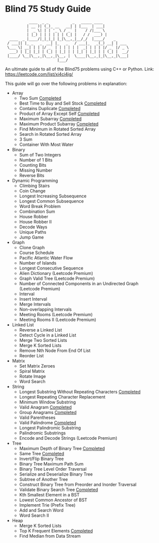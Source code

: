 # Blind 75 Study Guide
```
           ____  _ _           _   _____ ____            
          | __ )| (_)_ __   __| | |___  | ___|           
          |  _ \| | | '_ \ / _` |    / /|___ \           
          | |_) | | | | | | (_| |   / /  ___) |          
  ____  _ |____/|_|_|_| |_|\__,_|__/_/  |____/    _      
 / ___|| |_ _   _  __| |_   _   / ___|_   _(_) __| | ___ 
 \___ \| __| | | |/ _` | | | | | |  _| | | | |/ _` |/ _ \
  ___) | |_| |_| | (_| | |_| | | |_| | |_| | | (_| |  __/
 |____/ \__|\__,_|\__,_|\__, |  \____|\__,_|_|\__,_|\___|
                        |___/                                
```                                                                                                                               

An ultimate guide to all of the Blind75 problems using C++ or Python.
Link: https://leetcode.com/list/xi4ci4ig/

This guide will go over the following problems in explanation:

* Array
  * Two Sum [Completed](https://github.com/hyenaaaa/Blind75StudyGuide/blob/main/Array/2_sum.md)
  * Best Time to Buy and Sell Stock [Completed](https://github.com/hyenaaaa/Blind75StudyGuide/blob/main/Array/best_time_to_buy_and_sell_stock.md)
  * Contains Duplicate [Completed](https://github.com/hyenaaaa/Blind75StudyGuide/blob/main/Array/contains_duplicate.md)
  * Product of Array Except Self [Completed](https://github.com/hyenaaaa/Blind75StudyGuide/blob/main/Array/product_of_array_except_self.md)
  * Maximum Subarray [Completed](https://github.com/hyenaaaa/Blind75StudyGuide/blob/main/Array/maximum_subarray.md)
  * Maximum Product Subarray [Completed](https://github.com/hyenaaaa/Blind75StudyGuide/blob/main/Array/maximum_product_subarray.md)
  * Find Minimum in Rotated Sorted Array
  * Search in Rotated Sorted Array
  * 3 Sum
  * Container With Most Water
* Binary
  * Sum of Two Integers
  * Number of 1 Bits
  * Counting Bits
  * Missing Number
  * Reverse Bits
* Dynamic Programming
  * Climbing Stairs
  * Coin Change
  * Longest Increasing Subsequence
  * Longest Common Subsequence
  * Word Break Problem
  * Combination Sum
  * House Robber
  * House Robber II
  * Decode Ways
  * Unique Paths
  * Jump Game
* Graph
  * Clone Graph
  * Course Schedule
  * Pacific Atlantic Water Flow
  * Number of Islands
  * Longest Consecutive Sequence
  * Alien Dictionary (Leetcode Premium)
  * Graph Valid Tree (Leetcode Premium)
  * Number of Connected Components in an Undirected Graph (Leetcode Premium)
  * Interval
  * Insert Interval
  * Merge Intervals
  * Non-overlapping Intervals
  * Meeting Rooms (Leetcode Premium)
  * Meeting Rooms II (Leetcode Premium)
* Linked List
  * Reverse a Linked List
  * Detect Cycle in a Linked List
  * Merge Two Sorted Lists
  * Merge K Sorted Lists
  * Remove Nth Node From End Of List
  * Reorder List
* Matrix
  * Set Matrix Zeroes
  * Spiral Matrix
  * Rotate Image
  * Word Search
* String
  * Longest Substring Without Repeating Characters [Completed](https://github.com/hyenaaaa/Blind75StudyGuide/blob/main/String/longest_subtring_without_repeating_characters.md)
  * Longest Repeating Character Replacement
  * Minimum Window Substring
  * Valid Anagram [Completed](https://github.com/hyenaaaa/Blind75StudyGuide/blob/main/String/valid_anagram.md)
  * Group Anagrams [Completed](https://github.com/hyenaaaa/Blind75StudyGuide/blob/main/String/group_anagrams.md)
  * Valid Parentheses
  * Valid Palindrome [Completed](https://github.com/hyenaaaa/Blind75StudyGuide/blob/main/String/valid_palidrome.md)
  * Longest Palindromic Substring
  * Palindromic Substrings
  * Encode and Decode Strings (Leetcode Premium)
* Tree
  * Maximum Depth of Binary Tree [Completed](https://github.com/hyenaaaa/Blind75StudyGuide/blob/main/Tree/maximum_depth_of_binary_tree.md)
  * Same Tree [Completed](https://github.com/hyenaaaa/Blind75StudyGuide/blob/main/Tree/same_tree.md)
  * Invert/Flip Binary Tree
  * Binary Tree Maximum Path Sum
  * Binary Tree Level Order Traversal
  * Serialize and Deserialize Binary Tree
  * Subtree of Another Tree
  * Construct Binary Tree from Preorder and Inorder Traversal
  * Validate Binary Search Tree [Completed](https://github.com/hyenaaaa/Blind75StudyGuide/blob/main/Tree/validate_binary_search_tree.md)
  * Kth Smallest Element in a BST
  * Lowest Common Ancestor of BST
  * Implement Trie (Prefix Tree)
  * Add and Search Word
  * Word Search II
* Heap
  * Merge K Sorted Lists
  * Top K Frequent Elements [Completed](https://github.com/hyenaaaa/Blind75StudyGuide/blob/main/Heap/top_k_frequent_elements.md)
  * Find Median from Data Stream
